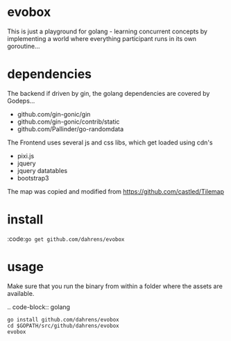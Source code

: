 evobox
======

This is just a playground for golang - learning concurrent concepts by implementing a
world where everything participant runs in its own goroutine...

dependencies
============

The backend if driven by gin, the golang dependencies are covered by Godeps...

* github.com/gin-gonic/gin
* github.com/gin-gonic/contrib/static
* github.com/Pallinder/go-randomdata

The Frontend uses several js and css libs, which get loaded using cdn's

* pixi.js
* jquery
* jquery datatables
* bootstrap3

The map was copied and modified from https://github.com/castled/Tilemap

install
=======

:code:`go get github.com/dahrens/evobox`

usage
=====

Make sure that you run the binary from within a folder where the assets are available.

.. code-block:: golang

	go install github.com/dahrens/evobox
	cd $GOPATH/src/github/dahrens/evobox
	evobox
